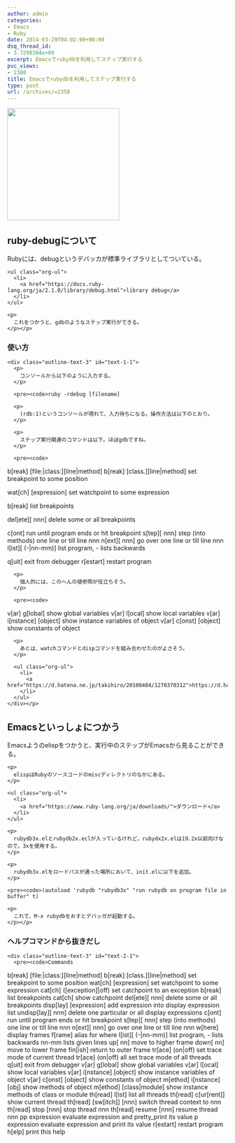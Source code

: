 ```yaml
---
author: admin
categories:
- Emacs
- Ruby
date: 2014-03-29T04:02:00+00:00
dsq_thread_id:
- 3.7298304e+09
excerpt: Emacsでrubydbを利用してステップ実行する
pvc_views:
- 2380
title: Emacsでrubydbを利用してステップ実行する
type: post
url: /archives/=2358
---
```


[<img alt="" src="https://lh3.googleusercontent.com/-Zf4rF4KLaKQ/UvpByiJqSvI/AAAAAAAABCA/lvJgohfEmdo/s800/ruby1.png" width="256" height="256" />][1] 

<div id="outline-container-sec-1" class="outline-2">
  <h2 id="sec-1">
    ruby-debugについて
  </h2>
  
  <div class="outline-text-2" id="text-1">
    <p>
      Rubyには、debugというデバッカが標準ライブラリとしてついている。
    </p>
    
    <ul class="org-ul">
      <li>
        <a href="https://docs.ruby-lang.org/ja/2.1.0/library/debug.html">library debug</a>
      </li>
    </ul>
    
    <p>
      これをつかうと、gdbのようなステップ実行ができる。
    </p></p>
  </div>
  
  <div id="outline-container-sec-1-1" class="outline-3">
    <h3 id="sec-1-1">
      使い方
    </h3>
    
    <div class="outline-text-3" id="text-1-1">
      <p>
        コンソールから以下のように入力する。
      </p>
      
      <pre><code>ruby -rdebug [filename]
</code></pre>
      
      <p>
        (rdb:1)というコンソールが現れて、入力待ちになる。操作方法は以下のとおり。
      </p>
      
      <p>
        ステップ実行関連のコマンドは以下。ほぼgdbですね。
      </p>
      
      <pre><code>  
  b[reak] [file:|class:][line|method]
  b[reak] [class.][line|method]   set breakpoint to some position

  wat[ch] [expression]       set watchpoint to some expression

  b[reak]                    list breakpoints

  del[ete][ nnn]             delete some or all breakpoints

  c[ont]                     run until program ends or hit breakpoint
  s[tep][ nnn]               step (into methods) one line or till line nnn
  n[ext][ nnn]               go over one line or till line nnn
  l[ist][ (-|nn-mm)]         list program, - lists backwards


  q[uit]                     exit from debugger
  r[estart]                  restart program
</code></pre>
      
      <p>
        個人的には、このへんの値参照が役立ちそう。
      </p>
      
      <pre><code>
  v[ar] g[lobal]             show global variables
  v[ar] l[ocal]              show local variables
  v[ar] i[nstance] [object]  show instance variables of object
  v[ar] c[onst] [object]     show constants of object
</code></pre>
      
      <p>
        あとは、watchコマンドとdispコマンドを組み合わせたのがよさそう。
      </p>
      
      <ul class="org-ul">
        <li>
          <a href="https://d.hatena.ne.jp/takihiro/20100404/1270370312">https://d.hatena.ne.jp/takihiro/20100404/1270370312</a>
        </li>
      </ul>
    </div></p>
  </div></p>
</div>

<div id="outline-container-sec-2" class="outline-2">
  <h2 id="sec-2">
    Emacsといっしょにつかう
  </h2>
  
  <div class="outline-text-2" id="text-2">
    <p>
      Emacsようのelispをつかうと、実行中のステップがEmacsから見ることができる。
    </p>
    
    <p>
      elispはRubyのソースコードのmiscディレクトリのなかにある。
    </p>
    
    <ul class="org-ul">
      <li>
        <a href="https://www.ruby-lang.org/ja/downloads/">ダウンロード</a>
      </li>
    </ul>
    
    <p>
      rubydb3x.elとrubydb2x.eclが入っているけれど，rubydx2x.elは19.2x以前向けなので，3xを使用する。
    </p>
    
    <p>
      rubydb3x.elをロードパスが通った場所において、init.elに以下を追加。
    </p>
    
    <pre><code>(autoload 'rubydb "rubydb3x" "run rubydb on program file in buffer" t)
</code></pre>
    
    <p>
      これで、M-x rubydbをおすとデバッガが起動する。
    </p></p>
  </div>
  
  <div id="outline-container-sec-2-1" class="outline-3">
    <h3 id="sec-2-1">
      ヘルプコマンドから抜きだし
    </h3>
    
    <div class="outline-text-3" id="text-2-1">
      <pre><code>Commands
  b[reak] [file:|class:][line|method]
  b[reak] [class.][line|method]
                             set breakpoint to some position
  wat[ch] [expression]       set watchpoint to some expression
  cat[ch] ([exception]|off)  set catchpoint to an exception
  b[reak]                    list breakpoints
  cat[ch]                    show catchpoint
  del[ete][ nnn]             delete some or all breakpoints
  disp[lay] [expression]     add expression into display expression list
  undisp[lay][ nnn]          delete one particular or all display expressions
  c[ont]                     run until program ends or hit breakpoint
  s[tep][ nnn]               step (into methods) one line or till line nnn
  n[ext][ nnn]               go over one line or till line nnn
  w[here]                    display frames
  f[rame]                    alias for where
  l[ist][ (-|nn-mm)]         list program, - lists backwards
                             nn-mm lists given lines
  up[ nn]                    move to higher frame
  down[ nn]                  move to lower frame
  fin[ish]                   return to outer frame
  tr[ace] (on|off)           set trace mode of current thread
  tr[ace] (on|off) all       set trace mode of all threads
  q[uit]                     exit from debugger
  v[ar] g[lobal]             show global variables
  v[ar] l[ocal]              show local variables
  v[ar] i[nstance] [object]  show instance variables of object
  v[ar] c[onst] [object]     show constants of object
  m[ethod] i[nstance] [obj]  show methods of object
  m[ethod] [class|module]    show instance methods of class or module
  th[read] l[ist]            list all threads
  th[read] c[ur[rent]]       show current thread
  th[read] [sw[itch]] [nnn]  switch thread context to nnn
  th[read] stop [nnn]        stop thread nnn
  th[read] resume [nnn]      resume thread nnn
  pp expression              evaluate expression and pretty_print its value
  p expression               evaluate expression and print its value
  r[estart]                  restart program
  h[elp]                     print this help
</code></pre></p>
    </div></p>
  </div></p>
</div>

 [1]: https://picasaweb.google.com/lh/photo/Tu2VEkVYqYsV04cIb3i5qTyD6hjDXGH6XyE6iLrzolo?feat=embedwebsite